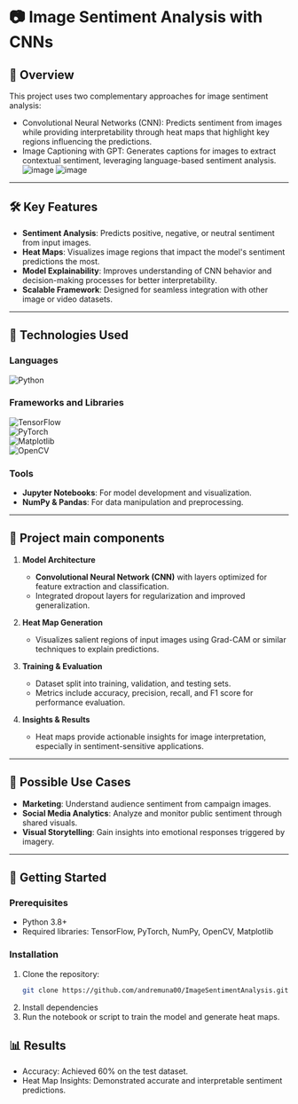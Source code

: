 # 📷 Image Sentiment Analysis with CNNs  

## 🌟 Overview  
This project uses two complementary approaches for image sentiment analysis:

- Convolutional Neural Networks (CNN): Predicts sentiment from images while providing interpretability through heat maps that highlight key regions influencing the predictions.
- Image Captioning with GPT: Generates captions for images to extract contextual sentiment, leveraging language-based sentiment analysis.
![image](https://github.com/user-attachments/assets/2315deff-98ee-42c3-acf4-83bfa785c466)
![image](https://github.com/user-attachments/assets/91f87cf3-16bb-4b04-9909-6bd2d29cb7ef)

---

## 🛠️ Key Features  
- **Sentiment Analysis**: Predicts positive, negative, or neutral sentiment from input images.  
- **Heat Maps**: Visualizes image regions that impact the model's sentiment predictions the most.  
- **Model Explainability**: Improves understanding of CNN behavior and decision-making processes for better interpretability.  
- **Scalable Framework**: Designed for seamless integration with other image or video datasets.  

---

## 🧰 Technologies Used  

### **Languages**  
![Python](https://img.shields.io/badge/Python-%233776AB.svg?style=for-the-badge&logo=python&logoColor=white)

### **Frameworks and Libraries**  
![TensorFlow](https://img.shields.io/badge/TensorFlow-%23FF6F00.svg?style=for-the-badge&logo=tensorflow&logoColor=white)  
![PyTorch](https://img.shields.io/badge/PyTorch-%23EE4C2C.svg?style=for-the-badge&logo=pytorch&logoColor=white)  
![Matplotlib](https://img.shields.io/badge/Matplotlib-%23FF9F00.svg?style=for-the-badge&logo=python&logoColor=white)  
![OpenCV](https://img.shields.io/badge/OpenCV-%235C2D91.svg?style=for-the-badge&logo=opencv&logoColor=white)

### **Tools**  
- **Jupyter Notebooks**: For model development and visualization.  
- **NumPy & Pandas**: For data manipulation and preprocessing.  

---

## 📂 Project main components  

1. **Model Architecture**  
   - **Convolutional Neural Network (CNN)** with layers optimized for feature extraction and classification.  
   - Integrated dropout layers for regularization and improved generalization.  

2. **Heat Map Generation**  
   - Visualizes salient regions of input images using Grad-CAM or similar techniques to explain predictions.  

3. **Training & Evaluation**  
   - Dataset split into training, validation, and testing sets.  
   - Metrics include accuracy, precision, recall, and F1 score for performance evaluation.  

4. **Insights & Results**  
   - Heat maps provide actionable insights for image interpretation, especially in sentiment-sensitive applications.  

---

## 🎯 Possible Use Cases  
- **Marketing**: Understand audience sentiment from campaign images.  
- **Social Media Analytics**: Analyze and monitor public sentiment through shared visuals.  
- **Visual Storytelling**: Gain insights into emotional responses triggered by imagery.  

---

## 🚀 Getting Started  

### Prerequisites  
- Python 3.8+  
- Required libraries: TensorFlow, PyTorch, NumPy, OpenCV, Matplotlib  

### Installation  
1. Clone the repository:  
    ```bash
    git clone https://github.com/andremuna00/ImageSentimentAnalysis.git
    ```
2. Install dependencies
3. Run the notebook or script to train the model and generate heat maps.

## 📊 Results
- Accuracy: Achieved 60% on the test dataset.
- Heat Map Insights: Demonstrated accurate and interpretable sentiment predictions.
